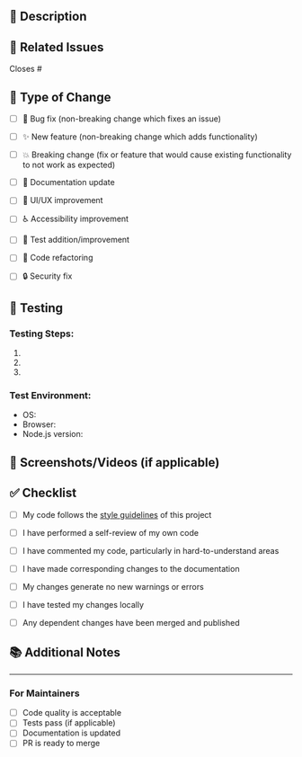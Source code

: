 ## 📝 Description
<!-- Provide a brief description of what this PR does -->


## 🔗 Related Issues
<!-- Link to the issue(s) this PR addresses -->
Closes #


## 🎯 Type of Change
<!-- Check all that apply -->
- [ ] 🐛 Bug fix (non-breaking change which fixes an issue)
- [ ] ✨ New feature (non-breaking change which adds functionality)
- [ ] 💥 Breaking change (fix or feature that would cause existing functionality to not work as expected)
- [ ] 📝 Documentation update
- [ ] 🎨 UI/UX improvement
- [ ] ♿ Accessibility improvement
- [ ] 🧪 Test addition/improvement
- [ ] 🔧 Code refactoring
- [ ] 🔒 Security fix


## 🧪 Testing
<!-- Describe how you tested your changes -->

### Testing Steps:
1. 
2. 
3. 

### Test Environment:
- OS: 
- Browser: 
- Node.js version: 


## 📸 Screenshots/Videos (if applicable)
<!-- Add screenshots or videos for UI changes -->


## ✅ Checklist
<!-- Ensure all items are completed before submitting -->
- [ ] My code follows the [style guidelines](../CONTRIBUTING.md#code-style-guidelines) of this project
- [ ] I have performed a self-review of my own code
- [ ] I have commented my code, particularly in hard-to-understand areas
- [ ] I have made corresponding changes to the documentation
- [ ] My changes generate no new warnings or errors
- [ ] I have tested my changes locally
- [ ] Any dependent changes have been merged and published


## 📚 Additional Notes
<!-- Any additional information that reviewers should know -->


---

### For Maintainers
<!-- Maintainers can use these checklists during review -->
- [ ] Code quality is acceptable
- [ ] Tests pass (if applicable)
- [ ] Documentation is updated
- [ ] PR is ready to merge

<!-- If this PR is part of Hacktoberfest, please label it with `hacktoberfest-accepted` -->
